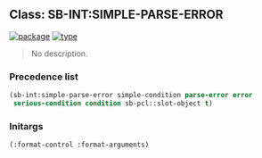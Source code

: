 ## Class: SB-INT:SIMPLE-PARSE-ERROR
[![package](https://img.shields.io/badge/Package-SB--INT-5f9ea0.svg?style=social&colorA=999999)](../) [![type](https://img.shields.io/badge/Type-Class-5f9ea0.svg?style=social&colorA=999999)](../#class) 

> No description.

### Precedence list
```cl
(sb-int:simple-parse-error simple-condition parse-error error
 serious-condition condition sb-pcl::slot-object t)
```
### Initargs
```cl
(:format-control :format-arguments)
```
